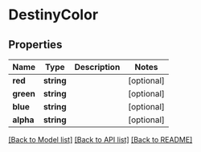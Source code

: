 # DestinyColor

## Properties
Name | Type | Description | Notes
------------ | ------------- | ------------- | -------------
**red** | **string** |  | [optional] 
**green** | **string** |  | [optional] 
**blue** | **string** |  | [optional] 
**alpha** | **string** |  | [optional] 

[[Back to Model list]](../README.md#documentation-for-models) [[Back to API list]](../README.md#documentation-for-api-endpoints) [[Back to README]](../README.md)


